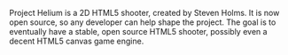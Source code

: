 Project Helium is a 2D HTML5 shooter, created by Steven Holms. It is now open source, so any developer can help shape the project. The goal is to eventually have a stable, open source HTML5 shooter, possibly even a decent HTML5 canvas game engine.